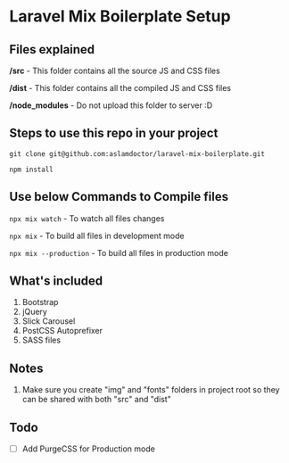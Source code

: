 # Laravel Mix Boilerplate Setup

## Files explained

**/src** - This folder contains all the source JS and CSS files

**/dist** - This folder contains all the compiled JS and CSS files

**/node_modules** - Do not upload this folder to server :D

## Steps to use this repo in your project

`git clone git@github.com:aslamdoctor/laravel-mix-boilerplate.git`

`npm install`

## Use below Commands to Compile files

`npx mix watch` - To watch all files changes

`npx mix` - To build all files in development mode

`npx mix --production` - To build all files in production mode

## What's included

1. Bootstrap
2. jQuery
3. Slick Carousel
4. PostCSS Autoprefixer
5. SASS files

## Notes

1. Make sure you create "img" and "fonts" folders in project root so they can be shared with both "src" and "dist"

## Todo

- [ ] Add PurgeCSS for Production mode
